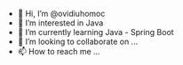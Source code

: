 - 👋 Hi, I’m @ovidiuhomoc
- 👀 I’m interested in Java
- 🌱 I’m currently learning Java - Spring Boot
- 💞️ I’m looking to collaborate on ...
- 📫 How to reach me ...

<!---
ovidiuhomoc/ovidiuhomoc is a ✨ special ✨ repository because its `README.md` (this file) appears on your GitHub profile.
You can click the Preview link to take a look at your changes.
--->
